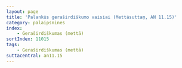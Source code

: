 ```yaml
---
layout: page
title: 'Palankūs geraširdiškumo vaisiai (Mettāsuttaṃ, AN 11.15)'
category: palaipsnines
index: 
    - Geraširdiškumas (mettā)
sortIndex: 11015
tags: 
    - Geraširdiškumas (mettā)
suttacentral: an11.15
---
```

